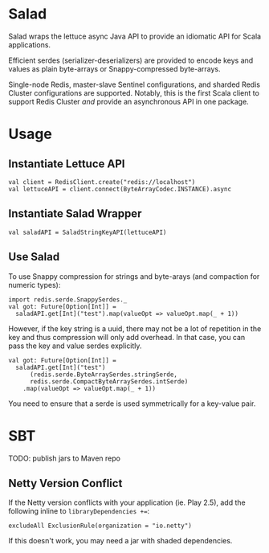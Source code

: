 # Salad
Salad wraps the lettuce async Java API to provide an idiomatic API for Scala applications.

Efficient serdes (serializer-deserializers) are provided to encode keys and values as plain byte-arrays or Snappy-compressed byte-arrays.

Single-node Redis, master-slave Sentinel configurations, and sharded Redis Cluster configurations are supported.
Notably, this is the first Scala client to support Redis Cluster *and* provide an asynchronous API in one package.

# Usage
## Instantiate Lettuce API
```
val client = RedisClient.create("redis://localhost")
val lettuceAPI = client.connect(ByteArrayCodec.INSTANCE).async
```

## Instantiate Salad Wrapper
 ```
 val saladAPI = SaladStringKeyAPI(lettuceAPI)
 ```

## Use Salad
To use Snappy compression for strings and byte-arays (and compaction for numeric types):
```
import redis.serde.SnappySerdes._
val got: Future[Option[Int]] =
  saladAPI.get[Int]("test").map(valueOpt => valueOpt.map(_ + 1))
```
However, if the key string is a uuid, there may not be a lot of repetition in the key and thus compression will only add overhead.
In that case, you can pass the key and value serdes explicitly.

```
val got: Future[Option[Int]] =
  saladAPI.get[Int]("test")
      (redis.serde.ByteArraySerdes.stringSerde,
      redis.serde.CompactByteArraySerdes.intSerde)
    .map(valueOpt => valueOpt.map(_ + 1))
```

You need to ensure that a serde is used symmetrically for a key-value pair.

# SBT
TODO: publish jars to Maven repo

## Netty Version Conflict
If the Netty version conflicts with your application (ie. Play 2.5), add the following inline to `libraryDependencies +=`:
```
excludeAll ExclusionRule(organization = "io.netty")
```
If this doesn't work, you may need a jar with shaded dependencies.